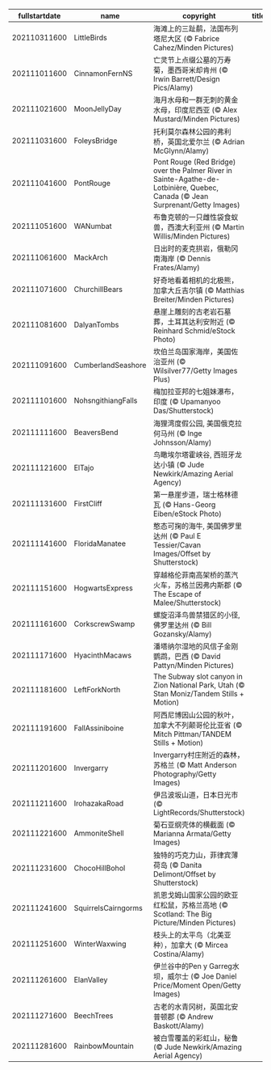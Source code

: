 |fullstartdate|name|copyright|title|image|
|--|--|--|--|--|
202110311600|LittleBirds|海滩上的三趾鹬，法国布列塔尼大区 (© Fabrice Cahez/Minden Pictures)||![](/zh-CN/2021/11/202110311600LittleBirds.jpg)|
202111011600|CinnamonFernNS|亡灵节上点缀公墓的万寿菊，墨西哥米却肯州 (© Irwin Barrett/Design Pics/Alamy)||![](/zh-CN/2021/11/202111011600CinnamonFernNS.jpg)|
202111021600|MoonJellyDay|海月水母和一群无刺的黄金水母，印度尼西亚 (© Alex Mustard/Minden Pictures)||![](/zh-CN/2021/11/202111021600MoonJellyDay.jpg)|
202111031600|FoleysBridge|托利莫尔森林公园的弗利桥，英国北爱尔兰 (© Adrian McGlynn/Alamy)||![](/zh-CN/2021/11/202111031600FoleysBridge.jpg)|
202111041600|PontRouge|Pont Rouge (Red Bridge) over the Palmer River in Sainte-Agathe-de-Lotbinière, Quebec, Canada (© Jean Surprenant/Getty Images)||![](/zh-CN/2021/11/202111041600PontRouge.jpg)|
202111051600|WANumbat|布鲁克顿的一只雌性袋食蚁兽，西澳大利亚州 (© Martin Willis/Minden Pictures)||![](/zh-CN/2021/11/202111051600WANumbat.jpg)|
202111061600|MackArch|日出时的麦克拱岩，俄勒冈南海岸 (© Dennis Frates/Alamy)||![](/zh-CN/2021/11/202111061600MackArch.jpg)|
202111071600|ChurchillBears|好奇地看着相机的北极熊，加拿大丘吉尔镇 (© Matthias Breiter/Minden Pictures)||![](/zh-CN/2021/11/202111071600ChurchillBears.jpg)|
202111081600|DalyanTombs|悬崖上雕刻的古老岩石墓葬，土耳其达利安附近 (© Reinhard Schmid/eStock Photo)||![](/zh-CN/2021/11/202111081600DalyanTombs.jpg)|
202111091600|CumberlandSeashore|坎伯兰岛国家海岸，美国佐治亚州 (© Wilsilver77/Getty Images Plus)||![](/zh-CN/2021/11/202111091600CumberlandSeashore.jpg)|
202111101600|NohsngithiangFalls|梅加拉亚邦的七姐妹瀑布，印度 (© Upamanyoo Das/Shutterstock)||![](/zh-CN/2021/11/202111101600NohsngithiangFalls.jpg)|
202111111600|BeaversBend|海狸湾度假公园, 美国俄克拉何马州 (© Inge Johnsson/Alamy)||![](/zh-CN/2021/11/202111111600BeaversBend.jpg)|
202111121600|ElTajo|鸟瞰埃尔塔霍峡谷, 西班牙龙达小镇 (© Jude Newkirk/Amazing Aerial Agency)||![](/zh-CN/2021/11/202111121600ElTajo.jpg)|
202111131600|FirstCliff|第一悬崖步道，瑞士格林德瓦 (© Hans-Georg Eiben/eStock Photo)||![](/zh-CN/2021/11/202111131600FirstCliff.jpg)|
202111141600|FloridaManatee|憨态可掬的海牛, 美国佛罗里达州 (© Paul E Tessier/Cavan Images/Offset by Shutterstock)||![](/zh-CN/2021/11/202111141600FloridaManatee.jpg)|
202111151600|HogwartsExpress|穿越格伦菲南高架桥的蒸汽火车，苏格兰因弗内斯郡 (© The Escape of Malee/Shutterstock)||![](/zh-CN/2021/11/202111151600HogwartsExpress.jpg)|
202111161600|CorkscrewSwamp|螺旋沼泽鸟兽禁猎区的小径,佛罗里达州 (© Bill Gozansky/Alamy)||![](/zh-CN/2021/11/202111161600CorkscrewSwamp.jpg)|
202111171600|HyacinthMacaws|潘塔纳尔湿地的风信子金刚鹦鹉，巴西 (© David Pattyn/Minden Pictures)||![](/zh-CN/2021/11/202111171600HyacinthMacaws.jpg)|
202111181600|LeftForkNorth|The Subway slot canyon in Zion National Park, Utah (© Stan Moniz/Tandem Stills + Motion)||![](/zh-CN/2021/11/202111181600LeftForkNorth.jpg)|
202111191600|FallAssiniboine|阿西尼博因山公园的秋叶，加拿大不列颠哥伦比亚省 (© Mitch Pittman/TANDEM Stills + Motion)||![](/zh-CN/2021/11/202111191600FallAssiniboine.jpg)|
202111201600|Invergarry|Invergarry村庄附近的森林，苏格兰 (© Matt Anderson Photography/Getty Images)||![](/zh-CN/2021/11/202111201600Invergarry.jpg)|
202111211600|IrohazakaRoad|伊吕波坂山道，日本日光市 (© LightRecords/Shutterstock)||![](/zh-CN/2021/11/202111211600IrohazakaRoad.jpg)|
202111221600|AmmoniteShell|菊石亚纲壳体的横截面 (© Marianna Armata/Getty Images)||![](/zh-CN/2021/11/202111221600AmmoniteShell.jpg)|
202111231600|ChocoHillBohol|独特的巧克力山，菲律宾薄荷岛 (© Danita Delimont/Offset by Shutterstock)||![](/zh-CN/2021/11/202111231600ChocoHillBohol.jpg)|
202111241600|SquirrelsCairngorms|凯恩戈姆山国家公园的欧亚红松鼠，苏格兰高地 (© Scotland: The Big Picture/Minden Pictures)||![](/zh-CN/2021/11/202111241600SquirrelsCairngorms.jpg)|
202111251600|WinterWaxwing|枝头上的太平鸟（北美亚种），加拿大 (© Mircea Costina/Alamy)||![](/zh-CN/2021/11/202111251600WinterWaxwing.jpg)|
202111261600|ElanValley|伊兰谷中的Pen y Garreg水坝，威尔士 (© Joe Daniel Price/Moment Open/Getty Images)||![](/zh-CN/2021/11/202111261600ElanValley.jpg)|
202111271600|BeechTrees|古老的水青冈树，英国北安普顿郡 (© Andrew Baskott/Alamy)||![](/zh-CN/2021/11/202111271600BeechTrees.jpg)|
202111281600|RainbowMountain|被白雪覆盖的彩虹山，秘鲁 (© Jude Newkirk/Amazing Aerial Agency)||![](/zh-CN/2021/11/202111281600RainbowMountain.jpg)|
